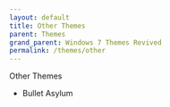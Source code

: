 ```yaml
---
layout: default
title: Other Themes
parent: Themes
grand_parent: Windows 7 Themes Revived
permalink: /themes/other
---
```


Other Themes

- Bullet Asylum

